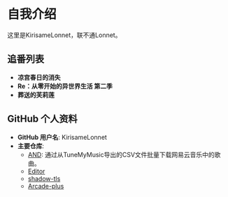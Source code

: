 # 自我介绍

这里是KirisameLonnet，联不通Lonnet。



## 追番列表
- **凉宫春日的消失**
- **Re：从零开始的异世界生活 第二季**
- **葬送的芙莉莲**


## GitHub 个人资料
- **GitHub 用户名**: KirisameLonnet
- **主要仓库**:
    - [AND](https://github.com/KirisameLonnet/AND): 通过从TuneMyMusic导出的CSV文件批量下载网易云音乐中的歌曲。
    - [Editor](https://github.com/KirisameLonnet/Editor)
    - [shadow-tls](https://github.com/KirisameLonnet/shadow-tls)
    - [Arcade-plus](https://github.com/KirisameLonnet/Arcade-plus)
